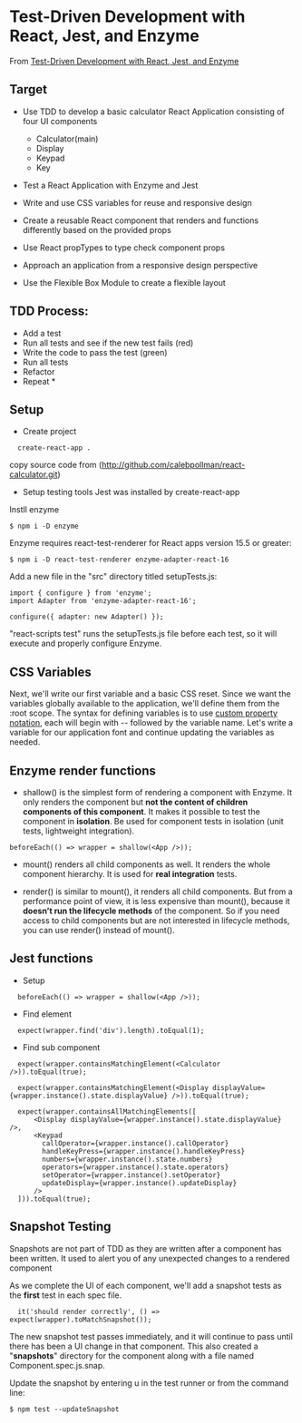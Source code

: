 # Test-Driven Development with React, Jest, and Enzyme
From  [Test-Driven Development with React, Jest, and Enzyme](https://testdriven.io/blog/tdd-with-react-jest-and-enzyme-part-one/)

## Target
- Use TDD to develop a basic calculator React Application consisting of four UI components
  - Calculator(main)
  - Display
  - Keypad
  - Key
  
- Test a React Application with Enzyme and Jest

- Write and use CSS variables for reuse and responsive design

- Create a reusable React component that renders and functions differently based on the provided props

- Use React propTypes to type check component props

- Approach an application from a responsive design perspective

- Use the Flexible Box Module to create a flexible layout


## TDD Process:
- Add a test
- Run all tests and see if the new test fails (red)
- Write the code to pass the test (green)
- Run all tests
- Refactor
- Repeat *

## Setup
- Create project
```
  create-react-app .
```
copy source code from (http://github.com/calebpollman/react-calculator.git)

- Setup testing tools
Jest was installed by create-react-app

Instll enzyme
```
$ npm i -D enzyme
```
Enzyme requires react-test-renderer for React apps version 15.5 or greater:
```
$ npm i -D react-test-renderer enzyme-adapter-react-16
```

Add a new file in the "src" directory titled setupTests.js:
```
import { configure } from 'enzyme';
import Adapter from 'enzyme-adapter-react-16';

configure({ adapter: new Adapter() });
```
"react-scripts test" runs the setupTests.js file before each test, so it will execute and properly configure Enzyme.

 
## CSS Variables
Next, we'll write our first variable and a basic CSS reset. Since we want the variables globally available to the application, we'll define them from the :root scope. The syntax for defining variables is to use [custom property notation](https://developer.mozilla.org/en-US/docs/Web/CSS/--*), each will begin with -- followed by the variable name. Let's write a variable for our application font and continue updating the variables as needed.


## Enzyme render functions
- shallow() is the simplest form of rendering a component with Enzyme. It only renders the component but **not the content of children components of this component**. It makes it possible to test the component in **isolation**. Be used for component tests in isolation (unit tests, lightweight integration).
```
beforeEach(() => wrapper = shallow(<App />));
```
- mount() renders all child components as well. It renders the whole component hierarchy. It is used for **real integration** tests.

- render() is similar to mount(), it renders all child components. But from a performance point of view, it is less expensive than mount(), because it **doesn’t run the lifecycle methods** of the component. So if you need access to child components but are not interested in lifecycle methods, you can use render() instead of mount().

## Jest functions
- Setup
```
  beforeEach(() => wrapper = shallow(<App />));
```
- Find element
```
  expect(wrapper.find('div').length).toEqual(1);
```
- Find sub component
```
  expect(wrapper.containsMatchingElement(<Calculator />)).toEqual(true);
    
  expect(wrapper.containsMatchingElement(<Display displayValue={wrapper.instance().state.displayValue} />)).toEqual(true);
  
  expect(wrapper.containsAllMatchingElements([
      <Display displayValue={wrapper.instance().state.displayValue} />,
      <Keypad
        callOperator={wrapper.instance().callOperator}
        handleKeyPress={wrapper.instance().handleKeyPress}
        numbers={wrapper.instance().state.numbers}
        operators={wrapper.instance().state.operators}
        setOperator={wrapper.instance().setOperator}
        updateDisplay={wrapper.instance().updateDisplay}
      />
  ])).toEqual(true);
```

## Snapshot Testing
Snapshots are not part of TDD as they are written after a component has been written.
It used to alert you of any unexpected changes to a rendered component

As we complete the UI of each component, we'll add a snapshot tests as the **first** test in each spec file. 
```
  it('should render correctly', () => expect(wrapper).toMatchSnapshot());
```
The new snapshot test passes immediately, and it will continue to pass until there has been a UI change in that component. 
This also created a "__snapshots__" directory for the component along with a file named Component.spec.js.snap.

Update the snapshot by entering u in the test runner or from the command line:
```
$ npm test --updateSnapshot
```